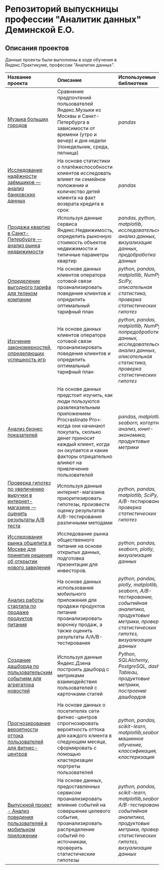 # Репозиторий выпускницы профессии "Аналитик данных" Деминской Е.О.

## Описания проектов

Данные проекты были выполнены в ходе обучения в Яндекс.Практикуме, профессии "Аналитик данных".

| Название проекта | Описание | Используемые библиотеки | 
| :---------------------- | :---------------------- | :---------------------- |
| [Музыка больших городов](big_cities_music) | Сравнение предпочтений пользователей Яндекс.Музыки из Москвы и Санкт-Петербурга в зависимости от времени (утро и вечер) и дня недели (понедельник, среда, пятница)| *pandas* |
| [Исследование надёжности заёмщиков — анализ банковских данных](bank_analysis) | На основе статистики о платёжеспособности клиентов исследовать влияет ли семейное положение и количество детей клиента на факт возврата кредита в срок | *pandas* |
| [Продажа квартир в Санкт-Петербурге — анализ рынка недвижимости](real_estate_analysis) | Используя данные сервиса Яндекс.Недвижимость, определить рыночную стоимость объектов недвижимости и типичные параметры квартир| *pandas, python, matplotlib, исследовательский анализ данных, визуализация данных, предобработка данных* |
| [Определение выгодного тарифа для телеком компании](analysis_of_tariff_plans) | На основе данных клиентов оператора сотовой связи проанализировать поведение клиентов и определить оптимальный тарифный план| *python, pandas, matplotlib, NumPy, SciPy, описательная статистика, проверка статистических гипотез* |
| [Изучение закономерностей, определяющих успешность игр](game_analysis) | На основе данных клиентов оператора сотовой связи проанализировать поведение клиентов и определить оптимальный тарифный план| *python, pandas, matplotlib, NumPy, попредобработка данных, исследовательский анализ данных, описательная статистика, проверка статистических гипотез* |
| [Анализ бизнес показателей](analysis_of_business_indicators) | На основе данных предстоит изучить, как люди пользуются развлекательным приложением Procrastinate Pro+: когда они начинают покупать, сколько денег приносит каждый клиент, когда он окупается и какие факторы отрицательно влияют на привлечение пользователей| *pandas, matplotlib, seaborn, когортный анализ, юнит-экономика, продуктовые метрики* |
| [Проверка гипотез по увеличению выручки в интернет-магазине — оценить результаты A/B теста](hypothesis_testing) | Используя данные интернет-магазина приоритезировать гипотезы, произвести оценку результатов A/B-тестирования различными методами| *python, pandas, matplotlib, SciPy, A/B-тестирование, проверка статистических гипотез* |
| [Исследования рынка общепита в Москве для принятия решения об открытии нового заведения](public_catering_market_research) | Исследование рынка общественного питания на основе открытых данных, подготовка презентации для инвесторов.| *python, pandas, seaborn, plotly, визуализация данных* |
| [Анализ работы стартапа по продаже продуктов питания](analysis_of_the_work_of_a_startup_selling_food) | На основе данных использования мобильного приложения для продажи продуктов питания проанализировать воронку продаж, а также оценить результаты A/A/B-тестирования| *python, pandas, plotly, matplotlib, seaborn, A/B-тестирование, событийная аналитика, продуктовые метрики, проверка статистических гипотез, визуализация данных* |
| [Создание дашборда по пользовательским событиям для агрегатора новостей](creating_a_dashboard_for_the_news_aggregator) | Используя данные Яндекс.Дзена построить дашборд с метриками взаимодействия пользователей с карточками статей| *Python, SQLAlchemy, PostgreSQL, dash, Tableau, продуктовые метрики, построение дашбордов* |
| [Прогнозирование вероятности оттока пользователей для фитнес-центров](predicting_the_probability_of_outflow_of_users_for_fitness_centers) | На основе данных о посетителях сети фитнес-центров спрогнозировать вероятность оттока для каждого клиента в следующем месяце, сформировать с помощью кластеризации портреты пользователей | *python, pandas, scikit-learn, matplotlib,seaborn, машинное обучение, классификация, кластеризация* |
| [Выпускной проект - Анализ поведения пользователей в мобильном приложении](analysis_of_user_actions_in_the_mobile_application) | На основе данных, предоставленных сервисом проанализировать влияние событий на совершение целевого события, проанализировать распределение событий по источникам, проверить статистические гипотезы | *python, pandas, scikit-learn, matplotlib,seaborn, A/B-тестирование, событийная аналитика, продуктовые метрики, проверка статистических гипотез, визуализация данных* |